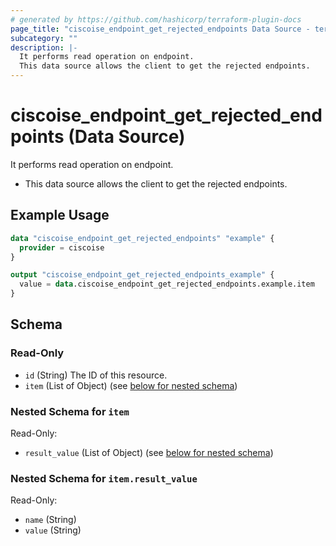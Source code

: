 ```yaml
---
# generated by https://github.com/hashicorp/terraform-plugin-docs
page_title: "ciscoise_endpoint_get_rejected_endpoints Data Source - terraform-provider-ciscoise"
subcategory: ""
description: |-
  It performs read operation on endpoint.
  This data source allows the client to get the rejected endpoints.
---
```


# ciscoise_endpoint_get_rejected_endpoints (Data Source)

It performs read operation on endpoint.

- This data source allows the client to get the rejected endpoints.

## Example Usage

```terraform
data "ciscoise_endpoint_get_rejected_endpoints" "example" {
  provider = ciscoise
}

output "ciscoise_endpoint_get_rejected_endpoints_example" {
  value = data.ciscoise_endpoint_get_rejected_endpoints.example.item
}
```

<!-- schema generated by tfplugindocs -->
## Schema

### Read-Only

- `id` (String) The ID of this resource.
- `item` (List of Object) (see [below for nested schema](#nestedatt--item))

<a id="nestedatt--item"></a>
### Nested Schema for `item`

Read-Only:

- `result_value` (List of Object) (see [below for nested schema](#nestedobjatt--item--result_value))

<a id="nestedobjatt--item--result_value"></a>
### Nested Schema for `item.result_value`

Read-Only:

- `name` (String)
- `value` (String)


